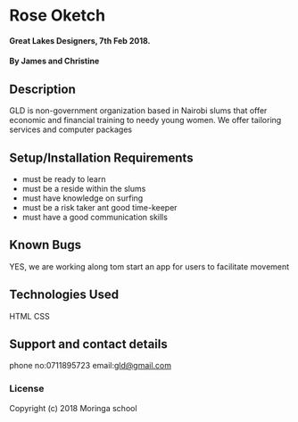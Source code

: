 #   Rose Oketch
####  Great Lakes Designers, 7th Feb  2018.
#### By James and Christine
## Description
GLD is non-government organization based in Nairobi slums that offer economic and financial training to needy young women. We offer tailoring services and computer packages
## Setup/Installation Requirements
* must be ready to learn
* must be a reside within the slums
* must have knowledge on surfing
* must be a risk taker ant good time-keeper
* must have a good communication skills

## Known Bugs
YES, we are working along tom start an app for users to facilitate movement
## Technologies Used
HTML
CSS
## Support and contact details
phone no:0711895723
email:gld@gmail.com
### License
Copyright (c) 2018 Moringa school
